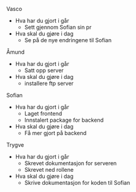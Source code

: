 Vasco
- Hva har du gjort i går
	- Sett gjennom Sofian sin pr
- Hva skal du gjøre i dag
	- Se på de nye endringene til Sofian

Åmund 
- Hva har du gjort i går
	- Satt opp server
- Hva skal du gjøre i dag
	- installere ftp server

Sofian
- Hva har du gjort i går
	- Laget frontend
	- Innstalert package for backend
- Hva skal du gjøre i dag
	- Få mer gjort på backend

Trygve
- Hva har du gjort i går
	- Skrevet dokumentasjon for serveren
	- Skrevet ned rollene
- Hva skal du gjøre i dag
	- Skrive dokumentasjon for koden til Sofian